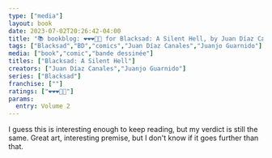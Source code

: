 ```yaml
---
type: ["media"]
layout: book
date: 2023-07-02T20:26:42-04:00
title: "📚 bookblog: ❤️❤️❤️🖤🖤 for Blacksad: A Silent Hell, by Juan Díaz Canales and Juanjo Guarnido"
tags: ["Blacksad","BD","comics","Juan Díaz Canales","Juanjo Guarnido"]
media: ["book","comic","bande dessinée"]
titles: ["Blacksad: A Silent Hell"]
creators: ["Juan Díaz Canales","Juanjo Guarnido"]
series: ["Blacksad"]
franchise: [""]
ratings: ["❤️❤️❤️🖤🖤"]
params:
  entry: Volume 2
---
```

I guess this is interesting enough to keep reading, but my verdict is still the same. Great art, interesting premise, but I don't know if it goes further than that.
